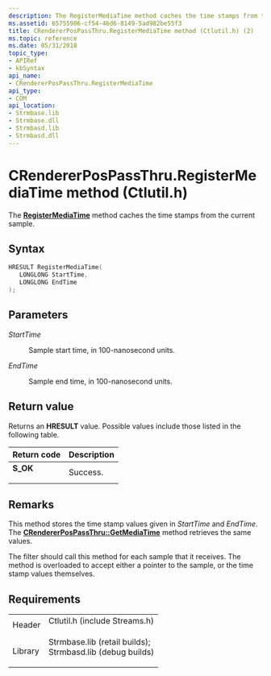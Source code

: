 ```yaml
---
description: The RegisterMediaTime method caches the time stamps from the current sample.
ms.assetid: 65755906-cf54-46d6-8149-5ad982be55f3
title: CRendererPosPassThru.RegisterMediaTime method (Ctlutil.h) (2)
ms.topic: reference
ms.date: 05/31/2018
topic_type: 
- APIRef
- kbSyntax
api_name: 
- CRendererPosPassThru.RegisterMediaTime
api_type: 
- COM
api_location: 
- Strmbase.lib
- Strmbase.dll
- Strmbasd.lib
- Strmbasd.dll
---
```


# CRendererPosPassThru.RegisterMediaTime method (Ctlutil.h)

The [**RegisterMediaTime**](crendererpospassthru-registermediatime.md) method caches the time stamps from the current sample.

## Syntax


```C++
HRESULT RegisterMediaTime(
   LONGLONG StartTime,
   LONGLONG EndTime
);
```



## Parameters

<dl> <dt>

*StartTime* 
</dt> <dd>

Sample start time, in 100-nanosecond units.

</dd> <dt>

*EndTime* 
</dt> <dd>

Sample end time, in 100-nanosecond units.

</dd> </dl>

## Return value

Returns an **HRESULT** value. Possible values include those listed in the following table.



| Return code                                                                          | Description         |
|--------------------------------------------------------------------------------------|---------------------|
| <dl> <dt>**S\_OK**</dt> </dl> | Success.<br/> |



 

## Remarks

This method stores the time stamp values given in *StartTime* and *EndTime*. The [**CRendererPosPassThru::GetMediaTime**](crendererpospassthru-getmediatime.md) method retrieves the same values.

The filter should call this method for each sample that it receives. The method is overloaded to accept either a pointer to the sample, or the time stamp values themselves.

## Requirements



|                    |                                                                                                                                                                                            |
|--------------------|--------------------------------------------------------------------------------------------------------------------------------------------------------------------------------------------|
| Header<br/>  | <dl> <dt>Ctlutil.h (include Streams.h)</dt> </dl>                                                                                   |
| Library<br/> | <dl> <dt>Strmbase.lib (retail builds); </dt> <dt>Strmbasd.lib (debug builds)</dt> </dl> |



 

 




